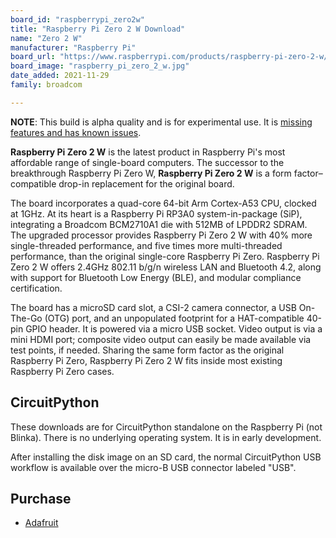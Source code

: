 ```yaml
---
board_id: "raspberrypi_zero2w"
title: "Raspberry Pi Zero 2 W Download"
name: "Zero 2 W"
manufacturer: "Raspberry Pi"
board_url: "https://www.raspberrypi.com/products/raspberry-pi-zero-2-w/"
board_image: "raspberry_pi_zero_2_w.jpg"
date_added: 2021-11-29
family: broadcom

---
```


**NOTE**: This build is alpha quality and is for experimental use. It is [missing features and has known issues](https://github.com/adafruit/circuitpython/labels/broadcom).

**Raspberry Pi Zero 2 W** is the latest product in Raspberry Pi's most affordable range of single-board computers. The successor to the breakthrough Raspberry Pi Zero W, **Raspberry Pi Zero 2 W** is a form factor–compatible drop-in replacement for the original board.

The board incorporates a quad-core 64-bit Arm Cortex-A53 CPU, clocked at 1GHz. At its heart is a Raspberry Pi RP3A0 system-in-package (SiP), integrating a Broadcom BCM2710A1 die with 512MB of LPDDR2 SDRAM. The upgraded processor provides Raspberry Pi Zero 2 W with 40% more single-threaded performance, and five times more multi-threaded performance, than the original single-core Raspberry Pi Zero. Raspberry Pi Zero 2 W offers 2.4GHz 802.11 b/g/n wireless LAN and Bluetooth 4.2, along with support for Bluetooth Low Energy (BLE), and modular compliance certification.

The board has a microSD card slot, a CSI-2 camera connector, a USB On-The-Go (OTG) port, and an unpopulated footprint for a HAT-compatible 40-pin GPIO header. It is powered via a micro USB socket. Video output is via a mini HDMI port; composite video output can easily be made available via test points, if needed. Sharing the same form factor as the original Raspberry Pi Zero, Raspberry Pi Zero 2 W fits inside most existing Raspberry Pi Zero cases.

## CircuitPython

These downloads are for CircuitPython standalone on the Raspberry Pi (not Blinka). There is no underlying operating system. It is in early development.

After installing the disk image on an SD card, the normal CircuitPython USB workflow is available over the micro-B USB connector labeled "USB".

## Purchase
* [Adafruit](https://www.adafruit.com/product/5291)
